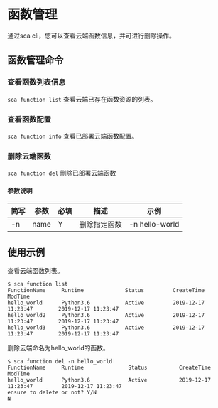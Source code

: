 # 函数管理

通过sca cli，您可以查看云端函数信息，并可进行删除操作。

## 函数管理命令    
### 查看函数列表信息
`sca function list`  查看云端已存在函数资源的列表。
### 查看函数配置
`sca function info`  查看已部署云端函数配置。
### 删除云端函数
`sca function del`   删除已部署云端函数

#### 参数说明

| 简写 | 参数       | 必填 | 描述                                                         | 示例           |
| ---- | ---------- | ---- | ------------------------------------------------------------ | -------------- |
| -n   | name       | Y    | 删除指定函数                  | -n hello-world    |


## 使用示例  
查看云端函数列表。    
```
$ sca function list 
FunctionName     Runtime             Status         CreateTime                 ModTime 
hello_world      Python3.6           Active         2019-12-17 11:23:47        2019-12-17 11:23:47                                  
hello_world2     Python3.6           Active         2019-12-17 11:23:47        2019-12-17 11:23:47
hello_world3     Python3.6           Active         2019-12-17 11:23:47        2019-12-17 11:23:47
``` 
删除云端命名为hello_world的函数。
```
$ sca function del -n hello_world
FunctionName     Runtime              Status          CreateTime                  ModTime       
hello_world      Python3.6            Active          2019-12-17 11:23:47         2019-12-17 11:23:47
ensure to delete or not? Y/N
N
``` 
